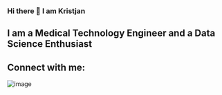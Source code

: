### Hi there 👋 I am Kristjan

<!--
**chrissMD/chrissMD** is a ✨ _special_ ✨ repository because its `README.md` (this file) appears on your GitHub profile.

Here are some ideas to get you started:

- 🔭 I’m currently working on ...
- 🌱 I’m currently learning Data Science
- 👯 I’m looking to collaborate on ...
- 🤔 I’m looking for help with ...
- 💬 Ask me about ...
- 📫 How to reach me: ...
- 😄 Pronouns: ...
- ⚡ Fun fact: ...
-->
## I am a Medical Technology Engineer and a Data Science Enthusiast
## Connect with me:
![image](https://github.com/chrissMD/chrissMD/assets/48135643/1e7aa6ba-43b4-4839-a511-ebf28a8296d4)


